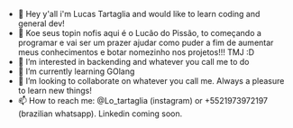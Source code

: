 - 👋 Hey y'all i'm Lucas Tartaglia and would like to learn coding and general dev! 
- 👋 Koe seus topin nofis aqui é o Lucão do Pissão, to começando a programar e vai ser um prazer ajudar como puder a fim de aumentar meus conhecimentos e botar nomezinho nos projetos!!! TMJ :D
- 👀 I’m interested in backending and whatever you call me to do 
- 🌱 I’m currently learning GOlang
- 💞️ I’m looking to collaborate on whatever you call me. Always a pleasure to learn new things!
- 📫 How to reach me: @Lo_tartaglia (instagram) or +5521973972197 (brazilian whatsapp). Linkedin coming soon.

<!---
LucaoDoPissao/LucaoDoPissao is a ✨ special ✨ repository because its `README.md` (this file) appears on your GitHub profile.
You can click the Preview link to take a look at your changes.
--->
